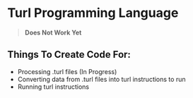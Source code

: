# Turl Programming Language
> **Does Not Work Yet**
## Things To Create Code For:
- Processing .turl files (In Progress)
-  Converting data from .turl files into turl instructions to run
-  Running turl instructions
